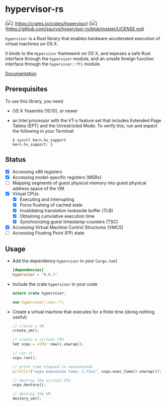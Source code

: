 # hypervisor-rs
[![](http://meritbadge.herokuapp.com/hypervisor)]
(https://crates.io/crates/hypervisor)
[![](https://img.shields.io/badge/license-MIT-blue.svg)]
(https://github.com/saurvs/hypervisor-rs/blob/master/LICENSE.md)

`hypervisor` is a Rust library that enables hardware-accelerated execution of
virtual machines on OS X.

It binds to the `Hypervisor` framework on OS X, and exposes a safe Rust
interface through the `hypervisor` module, and an unsafe foreign function
interface through the `hypervisor::ffi` module.

[Documentation](https://saurvs.github.io/hypervisor-rs/)

## Prerequisites

To use this library, you need

* OS X Yosemite (10.10), or newer

* an Intel processor with the VT-x feature set that includes Extended Page
Tables (EPT) and the Unrestricted Mode. To verify this, run and expect the
following in your Terminal:
  ```shell
  $ sysctl kern.hv_support
  kern.hv_support: 1
  ```

## Status
- [x] Accessing x86 registers
- [x] Accessing model-specific registers (MSRs)
- [ ] Mapping segments of guest physical memory into guest physical address space of the VM
- [x] Virtual CPUs
  - [x] Executing and interrupting
  - [x] Force flushing of cached state
  - [x] Invalidating translation lookaside buffer (TLB)
  - [x] Obtaining cumulative execution time
  - [x] Synchronizing guest timestamp-counters (TSC)
- [x] Accessing Virtual Machine Control Structures (VMCS)
- [ ] Accessing Floating Point (FP) state

## Usage

* Add the dependency ```hypervisor``` in your ```Cargo.toml```
  ```toml
  [dependencies]
  hypervisor = "0.0.1"
  ```

* Include the crate ```hypervisor``` in your code
  ```rust
  extern crate hypervisor;

  use hypervisor::osx::*;
  ```

* Create a virtual machine that executes for a finite time
(doing nothing useful)
  ```rust
  // create a VM
  create_vm();

  // create a virtual CPU
  let vcpu = vCPU::new().unwrap();

  // run it
  vcpu.run();

  // print time elapsed in nanoseconds
  println!("vcpu execution time: {:?}ns", vcpu.exec_time().unwrap());

  // destroy the virtual CPU
  vcpu.destory();

  // destroy the VM
  destory_vm();
  ```
